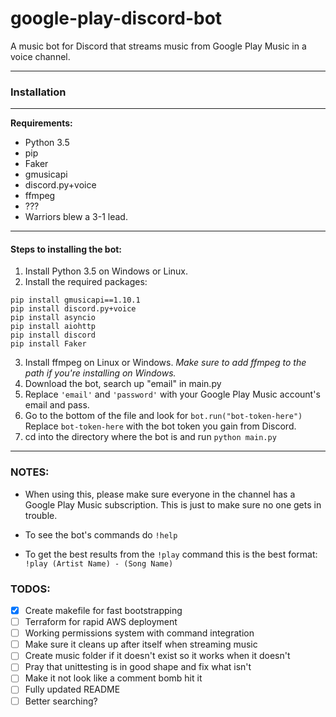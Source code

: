 # google-play-discord-bot
A music bot for Discord that streams music from Google Play Music in a voice channel.

---
### Installation
---

**Requirements:**
* Python 3.5
* pip
* Faker
* gmusicapi
* discord.py+voice
* ffmpeg
* ???
* Warriors blew a 3-1 lead.

---
#### Steps to installing the bot:
1. Install Python 3.5 on Windows or Linux.
2. Install the required packages:
```
pip install gmusicapi==1.10.1
pip install discord.py+voice
pip install asyncio
pip install aiohttp
pip install discord
pip install Faker
```

3. Install ffmpeg on Linux or Windows. *Make sure to add ffmpeg to the path if you're installing on Windows.*
4. Download the bot, search up "email" in main.py
5. Replace ```'email'``` and ```'password'``` with your Google Play Music account's email and pass.
6. Go to the bottom of the file and look for ```bot.run("bot-token-here")``` Replace ```bot-token-here``` with the bot token you gain from Discord.
7. cd into the directory where the bot is and run ```python main.py```

---
### NOTES: 

* When using this, please make sure everyone in the channel has a Google Play Music subscription. This is just to make sure no one gets in trouble.

* To see the bot's commands do ```!help```

* To get the best results from the ```!play``` command this is the best format: ```!play (Artist Name) - (Song Name)```

### TODOS:

* [x] Create makefile for fast bootstrapping
* [ ] Terraform for rapid AWS deployment
* [ ] Working permissions system with command integration
* [ ] Make sure it cleans up after itself when streaming music
* [ ] Create music folder if it doesn't exist so it works when it doesn't
* [ ] Pray that unittesting is in good shape and fix what isn't
* [ ] Make it not look like a comment bomb hit it
* [ ] Fully updated README
* [ ] Better searching?